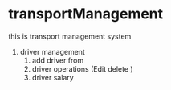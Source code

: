 # transportManagement
this is transport management system

1. driver management 
	1. add driver from
	2. driver operations (Edit delete )
	3. driver salary